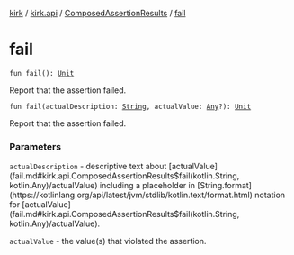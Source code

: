 [kirk](../../index.md) / [kirk.api](../index.md) / [ComposedAssertionResults](index.md) / [fail](./fail.md)

# fail

`fun fail(): `[`Unit`](https://kotlinlang.org/api/latest/jvm/stdlib/kotlin/-unit/index.html)

Report that the assertion failed.

`fun fail(actualDescription: `[`String`](https://kotlinlang.org/api/latest/jvm/stdlib/kotlin/-string/index.html)`, actualValue: `[`Any`](https://kotlinlang.org/api/latest/jvm/stdlib/kotlin/-any/index.html)`?): `[`Unit`](https://kotlinlang.org/api/latest/jvm/stdlib/kotlin/-unit/index.html)

Report that the assertion failed.

### Parameters

`actualDescription` - descriptive text about [actualValue](fail.md#kirk.api.ComposedAssertionResults$fail(kotlin.String, kotlin.Any)/actualValue) including a
placeholder in [String.format](https://kotlinlang.org/api/latest/jvm/stdlib/kotlin.text/format.html) notation for [actualValue](fail.md#kirk.api.ComposedAssertionResults$fail(kotlin.String, kotlin.Any)/actualValue).

`actualValue` - the value(s) that violated the assertion.